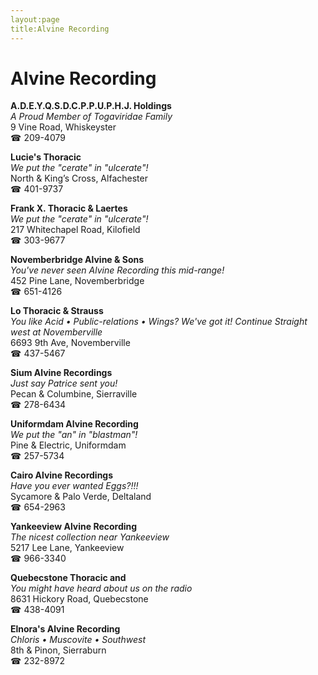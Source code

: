 ```yaml
---
layout:page
title:Alvine Recording
---
```

# Alvine Recording

**A.D.E.Y.Q.S.D.C.P.P.U.P.H.J. Holdings**  
_A Proud Member of Togaviridae Family_  
9 Vine Road, Whiskeyster  
☎ 209-4079



**Lucie's Thoracic**  
_We put the "cerate" in "ulcerate"!_  
North & King’s Cross, Alfachester  
☎ 401-9737



**Frank X. Thoracic & Laertes**  
_We put the "cerate" in "ulcerate"!_  
217 Whitechapel Road, Kilofield  
☎ 303-9677



**Novemberbridge Alvine & Sons**  
_You've never seen Alvine Recording this mid-range!_  
452 Pine Lane, Novemberbridge  
☎ 651-4126



**Lo Thoracic & Strauss**  
_You like Acid • Public-relations • Wings? We've got it! 
Continue Straight west at Novemberville_  
6693 9th Ave, Novemberville  
☎ 437-5467



**Sium Alvine Recordings**  
_Just say Patrice sent you!_  
Pecan & Columbine, Sierraville  
☎ 278-6434



**Uniformdam Alvine Recording**  
_We put the "an" in "blastman"!_  
Pine & Electric, Uniformdam  
☎ 257-5734



**Cairo Alvine Recordings**  
_Have you ever wanted Eggs?!!!_  
Sycamore & Palo Verde, Deltaland  
☎ 654-2963



**Yankeeview Alvine Recording**  
_The nicest collection near Yankeeview_  
5217 Lee Lane, Yankeeview  
☎ 966-3340



**Quebecstone Thoracic and**  
_You might have heard about us on the radio_  
8631 Hickory Road, Quebecstone  
☎ 438-4091



**Elnora's Alvine Recording**  
_Chloris • Muscovite • Southwest_  
8th & Pinon, Sierraburn  
☎ 232-8972



